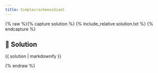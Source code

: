```yaml
---
title: Simplecrackmeezdiaol
---
```


{% raw %}{% capture solution %}
{% include_relative solution.txt %}
{% endcapture %}

## 📝 Solution

{{ solution | markdownify }}

{% endraw %}
